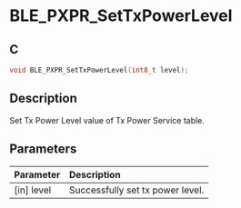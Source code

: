 # BLE_PXPR_SetTxPowerLevel

## C

```c
void BLE_PXPR_SetTxPowerLevel(int8_t level);
```

## Description

Set Tx Power Level value of Tx Power Service table.


## Parameters

|Parameter|Description|
|:---|:---|
|\[in\] level|Successfully set tx power level.|

